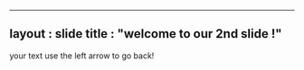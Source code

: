 ----------
layout : slide
title : "welcome to our 2nd slide !"
-----------
your text
use the left arrow to go back!
